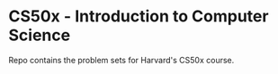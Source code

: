 # CS50x - Introduction to Computer Science

Repo contains the problem sets for Harvard's CS50x course.
